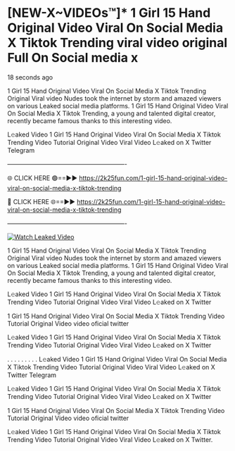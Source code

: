 # [NEW-X~VIDEOs™]* 1 Girl 15 Hand Original Video Viral On Social Media X Tiktok Trending viral video original Full On Social media x

18 seconds ago

1 Girl 15 Hand Original Video Viral On Social Media X Tiktok Trending Original Viral video Nudes took the internet by storm and amazed viewers on various Leaked social media platforms. 1 Girl 15 Hand Original Video Viral On Social Media X Tiktok Trending, a young and talented digital creator, recently became famous thanks to this interesting video.

L𝚎aked Video 1 Girl 15 Hand Original Video Viral On Social Media X Tiktok Trending Video Tutorial Original Video Viral Video L𝚎aked on X Twitter Telegram

———————————————————-

🌐 CLICK HERE 🟢==►► https://2k25fun.com/1-girl-15-hand-original-video-viral-on-social-media-x-tiktok-trending

🔴 CLICK HERE 🌐==►► https://2k25fun.com/1-girl-15-hand-original-video-viral-on-social-media-x-tiktok-trending

———————————————————-

[![Watch Leaked Video](https://miro.medium.com/v2/resize:fit:828/format:webp/1*cilzJN44JGOrTw9NJCrNHA.gif "Watch Leaked Video")](https://2k25fun.com/1-girl-15-hand-original-video-viral-on-social-media-x-tiktok-trending)

1 Girl 15 Hand Original Video Viral On Social Media X Tiktok Trending Original Viral video Nudes took the internet by storm and amazed viewers on various Leaked social media platforms. 1 Girl 15 Hand Original Video Viral On Social Media X Tiktok Trending, a young and talented digital creator, recently became famous thanks to this interesting video.

L𝚎aked Video 1 Girl 15 Hand Original Video Viral On Social Media X Tiktok Trending Video Tutorial Original Video Viral Video L𝚎aked on X Twitter

1 Girl 15 Hand Original Video Viral On Social Media X Tiktok Trending Video Tutorial Original Video video oficial twitter

L𝚎aked Video 1 Girl 15 Hand Original Video Viral On Social Media X Tiktok Trending Video Tutorial Original Video Viral Video L𝚎aked on X Twitter

. . . . . . . . . L𝚎aked Video 1 Girl 15 Hand Original Video Viral On Social Media X Tiktok Trending Video Tutorial Original Video Viral Video L𝚎aked on X Twitter Telegram

L𝚎aked Video 1 Girl 15 Hand Original Video Viral On Social Media X Tiktok Trending Video Tutorial Original Video Viral Video L𝚎aked on X Twitter

1 Girl 15 Hand Original Video Viral On Social Media X Tiktok Trending Video Tutorial Original Video video oficial twitter

L𝚎aked Video 1 Girl 15 Hand Original Video Viral On Social Media X Tiktok Trending Video Tutorial Original Video Viral Video L𝚎aked on X Twitter.